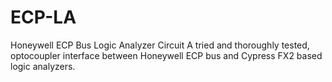 # ECP-LA
Honeywell ECP Bus Logic Analyzer Circuit
A tried and thoroughly tested, optocoupler interface between Honeywell ECP bus and Cypress FX2 based logic analyzers.
